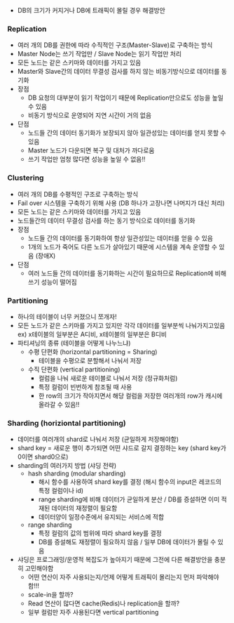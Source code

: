 - DB의 크기가 커지거나 DB에 트래픽이 몰릴 경우 해결방안

### Replication
- 여러 개의 DB를 권한에 따라 수직적인 구조(Master-Slave)로 구축하는 방식
- Master Node는 쓰기 작업만 / Slave Node는 읽기 작업만 처리
- 모든 노드는 같은 스키마와 데이터를 가지고 있음
- Master와 Slave간의 데이터 무결성 검사를 하지 않는 비동기방식으로 데이터를 동기화
- 장점
  - DB 요청의 대부분이 읽기 작업이기 때문에 Replication만으로도 성능을 높일 수 있음
  - 비동기 방식으로 운영되어 지연 시간이 거의 없음
- 단점
  - 노드들 간의 데이터 동기화가 보장되지 않아 일관성있는 데이터를 얻지 못할 수 있음
  - Master 노드가 다운되면 복구 및 대처가 까다로움
  - 쓰기 작업만 엄청 많다면 성능을 높일 수 없음!!
  
### Clustering
- 여러 개의 DB를 수평적인 구조로 구축하는 방식
- Fail over 시스템을 구축하기 위해 사용 (DB 하나가 고장나면 나머지가 대신 처리)
- 모든 노드는 같은 스키마와 데이터를 가지고 있음
- 노드들간의 데이터 무결성 검사를 하는 동기 방식으로 데이터를 동기화
- 장점 
  - 노드들 간의 데이터를 동기화하여 항상 일관성있는 데이터를 얻을 수 있음
  - 1개의 노드가 죽어도 다른 노드가 살아있기 때문에 시스템을 계속 운영할 수 있음 (장애X)
- 단점
  - 여러 노드들 간의 데이터를 동기화하는 시간이 필요하므로 Replication에 비해 쓰기 성능이 떨어짐
  
### Partitioning
- 하나의 테이블이 너무 커졌으니 쪼개자!
- 모든 노드가 같은 스키마를 가지고 있지만 각각 데이터를 일부분씩 나눠가지고있음 ex) x테이블의 일부분은 A디비, x테이블의 일부분은 B디비
- 파티셔닝의 종류 (테이블을 어떻게 나누느냐)
  - 수평 단편화 (horizontal partitioning = Sharing)
    - 테이블을 수평으로 분할해서 나눠서 저장 
  - 수직 단편화 (vertical partitioning)
    - 컬럼을 나눠 새로운 테이블로 나눠서 저장 (정규화처럼)
    - 특정 컬럼이 빈번하게 참조될 때 사용
    - 한 row의 크기가 작아지면서 해당 컬럼을 저장한 여러개의 row가 캐시에 올라갈 수 있음!!

### Sharding (horiziontal partitioning)
- 데이터를 여러개의 shard로 나눠서 저장 (균일하게 저장해야함)
- shard key = 새로운 행이 추가되면 어떤 샤드로 갈지 결정하는 key (shard key가 0이면 shard0으로)
- sharding의 여러가지 방법 (샤딩 전략)
  - hash sharding (modular sharding)
    - 해시 함수를 사용하여 shard key를 결정 (해시 함수의 input은 레코드의 특정 컬럼이나 id)
    - range sharding에 비해 데이터가 균일하게 분산 / DB를 증설하면 이미 적재된 데이터의 재정렬이 필요함
    - 데이터양이 일정수준에서 유지되는 서비스에 적합
  - range sharding
    - 특정 컬럼의 값의 범위에 따라 shard key를 결정
    - DB를 증설해도 재정렬이 필요하지 않음 / 일부 DB에 데이터가 몰릴 수 있음
- 샤딩은 프로그래밍/운영적 복잡도가 높아지기 때문에 그전에 다른 해결방안을 충분히 고민해야함
  - 어떤 연산이 자주 사용되는지/언제 어떻게 트래픽이 몰리는지 먼저 파악해야함!!! 
  - scale-in을 할까?
  - Read 연산이 많다면 cache(Redis)나 replication을 할까?
  - 일부 컬럼만 자주 사용된다면 vertical partitioning
